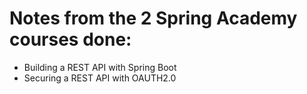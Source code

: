 # Notes from the 2 Spring Academy courses done:
- Building a REST API with Spring Boot
- Securing a REST API with OAUTH2.0
